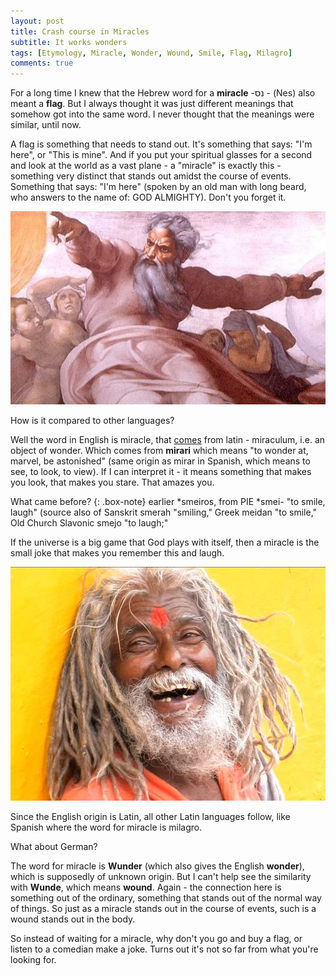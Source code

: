 ```yaml
---
layout: post
title: Crash course in Miracles
subtitle: It works wonders
tags: [Etymology, Miracle, Wonder, Wound, Smile, Flag, Milagro]
comments: true
---
```


For a long time I knew that the Hebrew word for a **miracle** -נס  - (Nes) also meant a **flag**. But I always thought it was just different meanings that somehow got into the same word. I never thought that the meanings were similar, until now. 

A flag is something that needs to stand out. It's something that says: "I'm here", or "This is mine". And if you put your spiritual glasses for a second and look at the world as a vast plane - a "miracle" is exactly this - something very distinct that stands out amidst the course of events. Something that says: "I'm here" (spoken by an old man with long beard, who answers to the name of: GOD ALMIGHTY). Don't you forget it.

![](../img/miracle/god.jpg)

How is it compared to other languages?

Well the word in English is miracle, that [comes](https://www.etymonline.com/word/miracle) from latin - miraculum, i.e. an object of wonder. Which comes from **mirari** which means "to wonder at, marvel, be astonished" (same origin as mirar in Spanish, which means to see, to look, to view). If I can interpret it - it means something that makes you look, that makes you stare. That amazes you. 

What came before? 
{: .box-note}
earlier \*smeiros, from PIE \*smei- "to smile, laugh" (source also of Sanskrit smerah "smiling," Greek meidan "to smile," Old Church Slavonic smejo "to laugh;"

If the universe is a big game that God plays with itself, then a miracle is the small joke that makes you remember this and laugh. 

![](../img/miracle/hindu.jpg)

Since the English origin is Latin, all other Latin languages follow, like Spanish where the word for miracle is milagro. 

What about German?

The word for miracle is **Wunder** (which also gives the English **wonder**), which is supposedly of unknown origin. But I can't help see the similarity with **Wunde**, which means **wound**. Again - the connection here is something out of the ordinary, something that stands out of the normal way of things. So just as a miracle stands out in the course of events, such is a wound stands out in the body.

So instead of waiting for a miracle, why don't you go and buy a flag, or listen to a comedian make a joke. Turns out it's not so far from what you're looking for.
